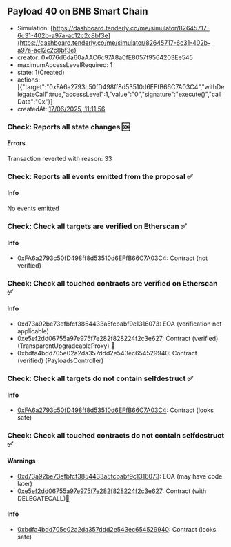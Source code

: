 ## Payload 40 on BNB Smart Chain

- Simulation: [https://dashboard.tenderly.co/me/simulator/82645717-6c31-402b-a97a-ac12c2c8bf3e](https://dashboard.tenderly.co/me/simulator/82645717-6c31-402b-a97a-ac12c2c8bf3e)
- creator: 0x076d6da60aAAC6c97A8a0fE8057f9564203Ee545
- maximumAccessLevelRequired: 1
- state: 1(Created)
- actions: [{"target":"0xFA6a2793c50fD498ff8d53510d6EFfB66C7A03C4","withDelegateCall":true,"accessLevel":1,"value":"0","signature":"execute()","callData":"0x"}]
- createdAt: [17/06/2025, 11:11:56](https://bscscan.com/tx/0x201b9721514cb91f19580f555fee0f8abfc886d294bf358fce351a1383236b98)

### Check: Reports all state changes :sos:

#### Errors

Transaction reverted with reason: 33

### Check: Reports all events emitted from the proposal :white_check_mark:

#### Info

No events emitted

### Check: Check all targets are verified on Etherscan :white_check_mark:

#### Info

- 0xFA6a2793c50fD498ff8d53510d6EFfB66C7A03C4: Contract (not verified) 

### Check: Check all touched contracts are verified on Etherscan :white_check_mark:

#### Info

- 0xd73a92be73efbfcf3854433a5fcbabf9c1316073: EOA (verification not applicable)
- 0xe5ef2dd06755a97e975f7e282f828224f2c3e627: Contract (verified) (TransparentUpgradeableProxy) [:ghost:](https://github.com/bgd-labs/aave-address-book "GovernanceV3BNB.PAYLOADS_CONTROLLER")
- 0xbdfa4bdd705e02a2da357ddd2e543ec654529940: Contract (verified) (PayloadsController) 

### Check: Check all targets do not contain selfdestruct :white_check_mark:

#### Info

- [0xFA6a2793c50fD498ff8d53510d6EFfB66C7A03C4](https://bscscan.com/address/0xFA6a2793c50fD498ff8d53510d6EFfB66C7A03C4): Contract (looks safe)

### Check: Check all touched contracts do not contain selfdestruct :white_check_mark:

#### Warnings

- [0xd73a92be73efbfcf3854433a5fcbabf9c1316073](https://bscscan.com/address/0xd73a92be73efbfcf3854433a5fcbabf9c1316073): EOA (may have code later)
- [0xe5ef2dd06755a97e975f7e282f828224f2c3e627](https://bscscan.com/address/0xe5ef2dd06755a97e975f7e282f828224f2c3e627): Contract (with DELEGATECALL)[:ghost:](https://github.com/bgd-labs/aave-address-book "GovernanceV3BNB.PAYLOADS_CONTROLLER")

#### Info

- [0xbdfa4bdd705e02a2da357ddd2e543ec654529940](https://bscscan.com/address/0xbdfa4bdd705e02a2da357ddd2e543ec654529940): Contract (looks safe)

